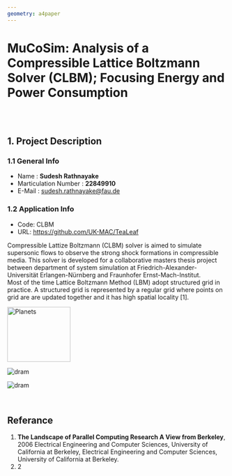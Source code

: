 ```yaml
---
geometry: a4paper
---
```

# MuCoSim: Analysis of a Compressible Lattice Boltzmann Solver (CLBM); Focusing Energy and Power Consumption
<br>
<br> 

## 1. Project Description

### 1.1 General Info

* Name                  : **Sudesh Rathnayake**
* Marticulation Number  : **22849910** 
* E-Mail                : [sudesh.rathnayake@fau.de](mailto:sudesh.rathnayake@fau.de)

### 1.2 Application Info

* Code: CLBM
* URL: https://github.com/UK-MAC/TeaLeaf

Compressible Lattize Boltzmann (CLBM) solver is aimed to simulate supersonic flows to observe the strong shock formations in compressible media. This solver is developed for a collaborative masters thesis project between department of system simulation at Friedrich-Alexander-Universität Erlangen-Nürnberg and Fraunhofer Ernst-Mach-Institut.  
Most of the time Lattice Boltzmann Method (LBM) adopt structured grid in practice. A structured grid is represented by a regular grid where points on grid are are updated together and it has high spatial locality [1].  

<img src="./images/cy_ma_1.4.png" width="145" height="126" alt="Planets" usemap="#planetmap">


![dram](./images/cy_ma_1.4.png)


![dram](./images/drame.png)

<br>

## Referance

1. **The Landscape of Parallel Computing Research A View from Berkeley**, 2006 Electrical Engineering and Computer Sciences, University of California at Berkeley, Electrical Engineering and Computer Sciences, University of California at Berkeley.
2. 2
